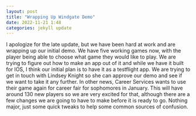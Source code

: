 ```yaml
---
layout: post
title: "Wrapping Up Windgate Demo"
date: 2022-11-21 1:48
categories: jekyll update
---
```



  I apologize for the late update, but we have been hard at work and are wrapping
up our initial demo. We have five working games now, with the player being able to
choose what game they would like to play. We are trying to figure out how to make
an app out of it and while we have it built for IOS, I think our initial plan
is to have it as a testflight app. We are trying to get in touch with Lindsey Knight
so she can approve our demo and see if we want to take it any further.
  In other news, Career Services wants to use their game again for career fair for
sophomores in January. This will have around 130 new players so we are very excited
for that, although there are a few changes we are going to have to make before it is
ready to go. Nothing major, just some quick tweaks to help some common sources of
confusion. 
